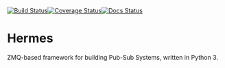 
[![Build Status](https://travis-ci.org/nlsdfnbch/hermes.svg?branch=master)](https://travis-ci.org/nlsdfnbch/hermes)[![Coverage Status](https://coveralls.io/repos/github/nlsdfnbch/hermes/badge.svg?branch=master)](https://coveralls.io/github/nlsdfnbch/hermes?branch=master)[![Docs Status](https://readthedocs.org/projects/hermes-framework/badge/?version=latest)](http://hermes-framework.readthedocs.io/en/latest/?badge=latest)
# Hermes

ZMQ-based framework for building Pub-Sub Systems, written in Python 3.

